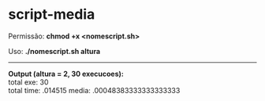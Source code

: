 # script-media

Permissão: <b>chmod +x <nomescript.sh></b>

Uso: <b>./nomescript.sh altura </b>

------------------------------------------------
<b>Output (altura = 2, 30 execucoes):</b><br/>
total exe:  30<br/>
total time:  .014515 
media:  .00048383333333333333<br/>


